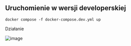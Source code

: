 ## Uruchomienie w wersji developerskiej
```
docker compose -f docker-compose.dev.yml up
```
Działanie

![image](https://user-images.githubusercontent.com/34241360/173182831-3b0dfa2e-8dbc-41c1-afa1-b8115d07a88a.png)
